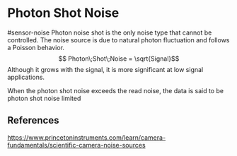 # Photon Shot Noise
#sensor-noise 
Photon noise shot is the only noise type that cannot be controlled. The noise source is due to natural photon fluctuation and follows a Poisson behavior. 
$$ Photon\;Shot\;Noise = \sqrt{Signal}$$
Although it grows with the signal, it is more significant at low signal applications.

When the photon shot noise exceeds the read noise, the data is said to be photon shot noise limited


## References
https://www.princetoninstruments.com/learn/camera-fundamentals/scientific-camera-noise-sources